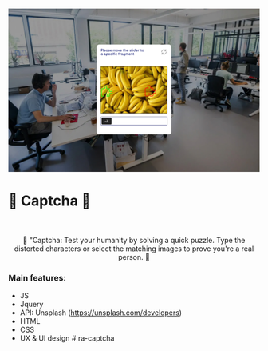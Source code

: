 <h1 align = "(https://roman-artemiev.github.io/password-generator/)"><img width="700" alt="Captcha" src="./assets/captcha-preview.jpg"></a>
    <br>
    <br>
    🤖 Captcha 🤖
    <br>
    <br>
</h1>
<p align = "center">
    🤖 "Captcha: Test your humanity by solving a quick puzzle. Type the distorted characters or select the matching images to prove you're a real person. 🤖
</p>

<h3>Main features:</h3>

 - JS
 - Jquery
 - API: Unsplash (https://unsplash.com/developers)
 - HTML
 - CSS
 - UX & UI design
#   r a - c a p t c h a 
 
 
